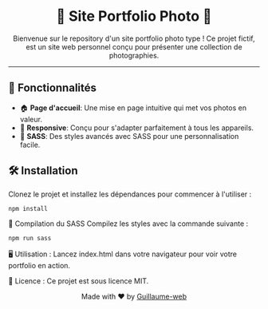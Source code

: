 <h1 align="center">📸 Site Portfolio Photo 📸</h1>

<p align="center">
  Bienvenue sur le repository d'un site portfolio photo type ! Ce projet fictif, est un site web personnel conçu pour présenter une collection de photographies.
  <br />

---

## 🚀 Fonctionnalités

- 🏠 **Page d'accueil**: Une mise en page intuitive qui met vos photos en valeur.
- 📱 **Responsive**: Conçu pour s'adapter parfaitement à tous les appareils.
- 💅 **SASS**: Des styles avancés avec SASS pour une personnalisation facile.

## 🛠 Installation

Clonez le projet et installez les dépendances pour commencer à l'utiliser :

```bash
npm install
```
🔨 Compilation du SASS
Compilez les styles avec la commande suivante :

```bash
npm run sass
```
🖥 Utilisation :
Lancez index.html dans votre navigateur pour voir votre portfolio en action.

📝 Licence :
Ce projet est sous licence MIT.

<p align="center">Made with ❤️ by <a href="https://github.com/Guillaume-web">Guillaume-web</a></p>
